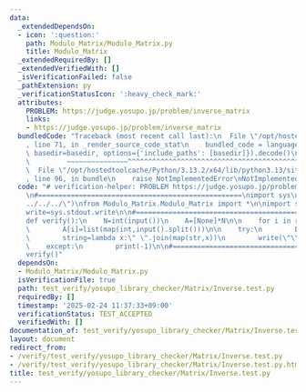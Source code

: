 ```yaml
---
data:
  _extendedDependsOn:
  - icon: ':question:'
    path: Modulo_Matrix/Modulo_Matrix.py
    title: Modulo_Matrix
  _extendedRequiredBy: []
  _extendedVerifiedWith: []
  _isVerificationFailed: false
  _pathExtension: py
  _verificationStatusIcon: ':heavy_check_mark:'
  attributes:
    PROBLEM: https://judge.yosupo.jp/problem/inverse_matrix
    links:
    - https://judge.yosupo.jp/problem/inverse_matrix
  bundledCode: "Traceback (most recent call last):\n  File \"/opt/hostedtoolcache/Python/3.13.2/x64/lib/python3.13/site-packages/onlinejudge_verify/documentation/build.py\"\
    , line 71, in _render_source_code_stat\n    bundled_code = language.bundle(stat.path,\
    \ basedir=basedir, options={'include_paths': [basedir]}).decode()\n          \
    \         ~~~~~~~~~~~~~~~^^^^^^^^^^^^^^^^^^^^^^^^^^^^^^^^^^^^^^^^^^^^^^^^^^^^^^^^^^^^^^^^^^\n\
    \  File \"/opt/hostedtoolcache/Python/3.13.2/x64/lib/python3.13/site-packages/onlinejudge_verify/languages/python.py\"\
    , line 96, in bundle\n    raise NotImplementedError\nNotImplementedError\n"
  code: "# verification-helper: PROBLEM https://judge.yosupo.jp/problem/inverse_matrix\n\
    \n#==================================================\nimport sys\nsys.path.append(\"\
    ../../../\")\nfrom Modulo_Matrix.Modulo_Matrix import *\n\nimport sys\ninput=sys.stdin.readline\n\
    write=sys.stdout.write\n\n#==================================================\n\
    def verify():\n    N=int(input())\n    A=[None]*N\n\n    for i in range(N):\n\
    \        A[i]=list(map(int,input().split()))\n\n    try:\n        B=Modulo_Matrix(A).inverse()\n\
    \        string=lambda x:\" \".join(map(str,x))\n        write(\"\\n\".join(map(string,B.ele)))\n\
    \    except:\n        print(-1)\n\n#==================================================\n\
    verify()"
  dependsOn:
  - Modulo_Matrix/Modulo_Matrix.py
  isVerificationFile: true
  path: test_verify/yosupo_library_checker/Matrix/Inverse.test.py
  requiredBy: []
  timestamp: '2025-02-24 11:37:33+09:00'
  verificationStatus: TEST_ACCEPTED
  verifiedWith: []
documentation_of: test_verify/yosupo_library_checker/Matrix/Inverse.test.py
layout: document
redirect_from:
- /verify/test_verify/yosupo_library_checker/Matrix/Inverse.test.py
- /verify/test_verify/yosupo_library_checker/Matrix/Inverse.test.py.html
title: test_verify/yosupo_library_checker/Matrix/Inverse.test.py
---
```


